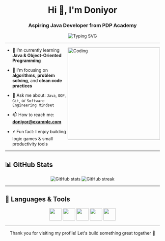 <h1 align="center">Hi 👋, I'm Doniyor</h1>
<h3 align="center">Aspiring Java Developer from PDP Academy</h3>

<p align="center">
  <img src="https://readme-typing-svg.demolab.com?font=Fira+Code&duration=2500&pause=1000&color=38BDF8&center=true&vCenter=true&width=450&lines=Java+Developer+in+the+making;Welcome+to+my+GitHub+profile;Let%27s+code+something+great!" alt="Typing SVG" />
</p>

---

<img align="right" alt="Coding" width="300" src="https://media.giphy.com/media/qgQUggAC3Pfv687qPC/giphy.gif">

- 🔭 I’m currently learning **Java & Object-Oriented Programming**

- 🌱 I'm focusing on **algorithms**, **problem solving**, and **clean code practices**

- 💬 Ask me about: `Java`, `OOP`, `Git`, or `Software Engineering Mindset`

- 📫 How to reach me: **doniyor@example.com**

- ⚡ Fun fact: I enjoy building logic games & small productivity tools

---

## 📊 GitHub Stats

<p align="center">
  <img src="https://github-readme-stats.vercel.app/api?username=Doniyor&show_icons=true&theme=tokyonight" alt="GitHub stats" />
  <img src="https://github-readme-streak-stats.herokuapp.com/?user=Doniyor&theme=tokyonight" alt="GitHub streak" />
</p>

---

## 🧰 Languages & Tools

<p align="center">
  <img src="https://cdn.jsdelivr.net/gh/devicons/devicon/icons/java/java-original.svg" width="40" />
  <img src="https://cdn.jsdelivr.net/gh/devicons/devicon/icons/intellij/intellij-original.svg" width="40" />
  <img src="https://cdn.jsdelivr.net/gh/devicons/devicon/icons/git/git-original.svg" width="40" />
  <img src="https://cdn.jsdelivr.net/gh/devicons/devicon/icons/github/github-original.svg" width="40" />
  <img src="https://cdn.jsdelivr.net/gh/devicons/devicon/icons/linux/linux-original.svg" width="40" />
</p>

---

<p align="center">Thank you for visiting my profile! Let's build something great together 💼</p>
